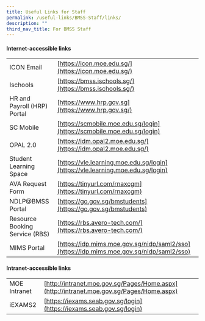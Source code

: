 ```yaml
---
title: Useful Links for Staff
permalink: /useful-links/BMSS-Staff/links/
description: ""
third_nav_title: For BMSS Staff
---
```



#### Internet-accessible links

|  |  |
|---|---|
| ICON Email | [https://icon.moe.edu.sg/](https://icon.moe.edu.sg/)|
| Ischools | [https://bmss.ischools.sg/](https://bmss.ischools.sg/) |
| HR and Payroll (HRP) Portal | [https://www.hrp.gov.sg](https://www.hrp.gov.sg/) |
| SC Mobile | [https://scmobile.moe.edu.sg/login](https://scmobile.moe.edu.sg/login) |
| OPAL 2.0 | [https://idm.opal2.moe.edu.sg/](https://idm.opal2.moe.edu.sg/) |
| Student Learning Space | [https://vle.learning.moe.edu.sg/login](https://vle.learning.moe.edu.sg/login) |
| AVA Request Form | [https://tinyurl.com/rnaxcgm](https://tinyurl.com/rnaxcgm) |
| NDLP@BMSS Portal | [https://go.gov.sg/bmstudents](https://go.gov.sg/bmstudents) |
| Resource Booking Service (RBS) | [https://rbs.avero-tech.com/](https://rbs.avero-tech.com/) |
| MIMS Portal | [https://idp.mims.moe.gov.sg/nidp/saml2/sso](https://idp.mims.moe.gov.sg/nidp/saml2/sso) |

#### Intranet-accessible links

|  |  |
|---|---|
| MOE Intranet | [http://intranet.moe.gov.sg/Pages/Home.aspx](http://intranet.moe.gov.sg/Pages/Home.aspx) |
| iEXAMS2 | [https://iexams.seab.gov.sg/login](https://iexams.seab.gov.sg/login) |